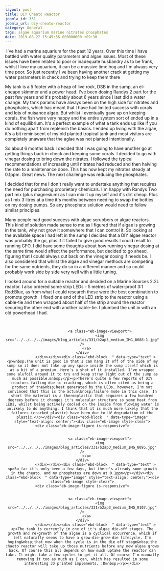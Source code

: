```yaml
---
layout: post
title: DIY Cheato Reactor
joomla_id: 331
joomla_url: diy-cheato-reactor
category: General
tags: algae aquarium marine nitrates phosphates
date: 2019-08-22 15:45:36.000000000 +09:30
---
```

<div class="ebd-block  " data-type="text" ><p>&nbsp;I've had a marine aquarium for the past 12 years. Over this time I have battled with water quality parameters and algae issues. Most of these issues have been related to poor or inadequate&nbsp;husbandry as to be frank, whilst I love my aquarium, it can be a massive time hog and I'm always very time poor.&nbsp;So just recently I've been having another crack at getting my water parameters in check and trying to keep them there</p></div><div class="ebd-block  " data-type="readmore" ></div><div class="ebd-block  " data-type="text" ><p>My tank is a 5 footer with a heap of live rock, DSB in the sump, an el-cheapo skimmer and a power head. I've been dosing Randys 2 part for the past few years and it's probably about 6 years since I last did&nbsp;a water change. My tank params have always been on the high side for nitrates and phosphates, which has meant that I have had limited success with corals and lots of&nbsp;nuisance algae.&nbsp;But whilst I eventually gave up on keeping corals, the fish were very happy and the entire system sort of ended up in a kind of equilibrium. It's a perfect example of what a tank ends up like if you do nothing apart from replenish the basics. I ended up living with the algae, it's a bit reminiscent of my old planted tropical tank and most visitors are completely unaware that the aglae was not planted intentionally.</p><p>So about 6 months back I decided that I was going to have another go at getting things back in check and keeping some corals. I decided to go with vinegar dosing to bring down the nitrates. I followed the typical recommendations of increasing until nitrates had reduced and then halving the rate to a maintenance dose. This has now kept my nitrates steady at 0.1ppm. Great news.&nbsp;<span>The next challenge was red</span><span>ucing the phosphates.&nbsp;</span></p><p>I decided that for me I don't really want to undertake anything that requires the need for purchasing proprietary chemicals. I'm happy with Randys Two part mix (plus magnesium) as I can mix it up myself and it's dirt cheap. Plus as I mix 3&nbsp;litres at a time it's months between needing to swap the bottles on my dosing pumps. So any phosphate solution would need to follow similar principles.</p><p>Many people had good&nbsp;success with algae scrubbers or algae reactors. This kind of solution made sense to me as I figured that if algae is growing in the tank, why not grow it somewhere that I can control it. So looking at the available space I had left in the sump I decided that a DIY algae reactor was probably the go, plus if it failed to give good results I could result to running GFO. I did have some thoughts about how running vinegar dosing at the same time would affect the performance, but decided to go ahead, figuring that I could always cut back on the vinegar&nbsp;dosing if needs be. I also considered that whilst the algae and vinegar methods are competing for the same nutrients, they do so in a different manner and so could probably work side by side very well with a little tuning.&nbsp;</p><p>I looked around for a suitable reactor and decided on a Marine Sources 2.2L reactor. I also&nbsp;ordered some strip LEDs - 5 metres of water-proof&nbsp;3:1 Red:Blue, as from what I could research these were the best combination to promote growth.&nbsp; I fixed one end of the LED strip to the reactor using a cable-tie and then wrapped about half of the strip around the reactor securing the other end with another cable-tie. I plumbed the unit in with an old powerhead I had.&nbsp;</p><p><br></p></div><div class="ebd-block  " data-type="image" style="text-align: center;"><div class="eb-image style-clear">
	<div class="eb-image-figure is-responsive">

		
					<a class="eb-image-viewport">
					<img src="../../../../images/blog_articles/331/b2ap3_medium_IMG_8088-1.jpg" 			/>
		</a>
	</div>
				</div></div><div class="ebd-block  " data-type="text" ><p>&nbsp;The unit is good in that I can hang it off of the side of my sump so it does not take up any space inside the sump itself which is at a bit of a premium. Here's a shot of it installed. I've wrapped some alufoil around it to try and keep stray light out of the sump as much as possible.&nbsp;</p><p>There's quite a few reports of DIY reactors failing due to cracking, which is often cited as being a product of the&nbsp;heat generated by the LEDs, however, I'm not convinced that this is the actual&nbsp;failure mode in this case. In short the material is a thermoplastic that requires a few hundred degrees before it changes it's molecular structure so some heat from LEDs, whilst being actively cooled on the inside from flowing water is unlikely to do anything. I think that it is much more likely that the failures (cracked plastic) have been due to UV degradation of the plastic.</p></div><div class="ebd-block  " data-type="image" style="text-align: center;"><div class="eb-image style-clear">
	<div class="eb-image-figure is-responsive">

		
					<a class="eb-image-viewport">
					<img src="../../../../images/blog_articles/331/b2ap3_medium_IMG_8095.jpg" 			/>
		</a>
	</div>
				</div></div><div class="ebd-block  " data-type="text" ><p>So far it's only been a few days, but there's already some growth in the cheato. and my phosphates are down at 0.1ppm</p></div><div class="ebd-block  " data-type="image" style="text-align: center;"><div class="eb-image style-clear">
	<div class="eb-image-figure is-responsive">

		
					<a class="eb-image-viewport">
					<img src="../../../../images/blog_articles/331/b2ap3_medium_IMG_8107.jpg" 			/>
		</a>
	</div>
				</div></div><div class="ebd-block  " data-type="text" ><p>The tank is currently in one of it's algae die-off stages. The growth and re-growth of the algae is a cyclical occurrence, which if left naturally seems to have a grow-die-grow-die lifecycle. I'm hoping&nbsp;that now when the cycle is in the die off stage&nbsp;the chaeto reactor will take up those nutrients before any new algae grows back. Of course this all depends on how much uptake the reactor can take. It might take a few cycles to get it all. Of course I'm manually removing it too as much as I can, which has resulted in some interesting 3D printed implements. :D&nbsp;</p></div>
